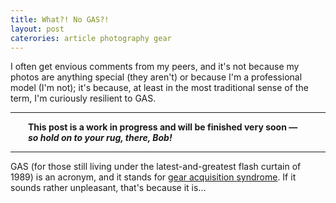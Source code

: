 ```yaml
---
title: What?! No GAS?!
layout: post
caterories: article photography gear
---
```


I often get envious comments from my peers, and it's not because my photos are anything special (they aren't) or because I'm a professional model (I'm not); it's because, at least in the most traditional sense of the term,  I'm curiously resilient to GAS.

<hr><p><span style="display:block; margin-left:2em; margin-right:2em">
<b>This post is a work in progress and will be finished very soon — <i>so hold on to your rug, there, Bob!</i></b><hr>
</span></p>

GAS (for those still living under the latest-and-greatest flash curtain of 1989) is an acronym, and it stands for [gear acquisition syndrome](https://de.m.wikipedia.org/wiki/Gear_Acquisition_Syndrome). If it sounds rather unpleasant, that's because it is...